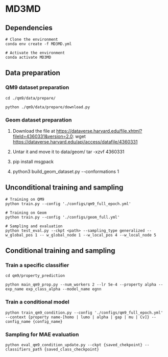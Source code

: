 # MD3MD
## Dependencies
```
# Clone the environment
conda env create -f MD3MD.yml

# Activate the environment
conda activate MD3MD
```
## Data preparation
### QM9 dataset preparation
```
cd ./qm9/data/prepare/

python ./qm9/data/prepare/download.py
```
### Geom dataset preparation
1. Download the file at https://dataverse.harvard.edu/file.xhtml?fileId=4360331&version=2.0: wget https://dataverse.harvard.edu/api/access/datafile/4360331

2. Untar it and move it to data/geom/ tar -xzvf 4360331

3. pip install msgpack

4. python3 build_geom_dataset.py --conformations 1
## Unconditional training and sampling
```
# Training on QM9
python train.py --config './configs/qm9_full_epoch.yml'

# Training on Geom
python train.py --config './configs/geom_full.yml'

# Sampling and evaluation
python test_eval.py --ckpt <path> --sampling_type generalized --w_global_pos 1 -- w_global_node 1 --w_local_pos 4 --w_local_node 5
```
## Conditional training and sampling
### Train a specific classifier
```
cd qm9/property_prediction

python main_qm9_prop.py --num_workers 2 --lr 5e-4 --property alpha --exp_name exp_class_alpha --model_name egnn
```
### Train a conditional model
```
python train_qm9_condition.py --config './configs/qm9_full_epoch.yml' --context {property name-[homo | lumo | alpha | gap | mu | Cv]} --config_name {config_name}
```
### Sampling for MAE evaluation
```
python eval_qm9_condition_update.py --ckpt {saved_chekpoint} --classifiers_path {saved_class_checkpoint}
```
